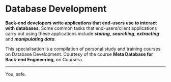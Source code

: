 # **Database Development**

**Back-end developers write applications that end-users use to interact with databases**. Some common tasks that end-users/client applications carry out using these applications include ***storing***, ***searching***, ***extracting*** and ***manipulating data***.

This specialisation is a compilation of personal study and training courses on Database Development. Courtesy of the course **Meta Database for Back-end Engineering**, on Coursera. 

---

You, safe.
